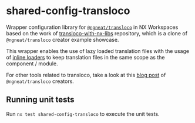 # shared-config-transloco

Wrapper configuration library for [`@ngneat/transloco`](https://github.com/ngneat/transloco) in NX Workspaces based on the work of [transloco-with-nx-libs](https://github.com/NachoVazquez/transloco-with-nx-libs)
repository, which is a clone of `@ngneat/transloco` creator example showcase.

This wrapper enables the use of lazy loaded translation files with the usage of
[inline loaders](https://ngneat.github.io/transloco/docs/inline-loaders/) to
keep translation files in the same scope as the component / module.

For other tools related to transloco, take a look at this [blog post](https://netbasal.com/translocos-new-dev-tools-make-i18n-in-angular-easy-as-pie-889b3ddd6a69) of `@ngneat/transloco` creators.

## Running unit tests

Run `nx test shared-config-transloco` to execute the unit tests.
